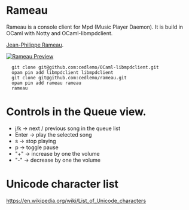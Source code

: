 # Rameau

Rameau is a console client for Mpd (Music Player Daemon). It is build in OCaml
with Notty and OCaml-libmpdclient.

[Jean-Philippe Rameau](https://en.wikipedia.org/wiki/Jean-Philippe_Rameau).


<a href="https://raw.github.com/cedlemo/rameau/master/screenshot.png"><img src="https://raw.github.com/cedlemo/rameau/master/screenshot.png" alt="Rameau Preview"></a>

```
  git clone git@github.com:cedlemo/OCaml-libmpdclient.git
  opam pin add libmpdclient libmpdclient
  git clone git@github.com:cedlemo/rameau.git
  opam pin add rameau rameau
  rameau
```

# Controls in the Queue view.

 * j/k -> next / previous song in the queue list
 * Enter -> play the selected song
 * s -> stop playing
 * p -> toggle pause
 * "+" -> increase by one the volume
 * "-" -> decrease by one the volume

# Unicode character list
https://en.wikipedia.org/wiki/List_of_Unicode_characters
